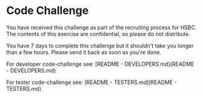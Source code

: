 # Code Challenge

You have received this challenge as part of the recruiting process for HSBC. The contents of this exercise are confidential, so please do not distribute.

You have 7 days to complete this challenge but it shouldn't take you longer than a few hours. Please send it back as soon as you're done.

For developer code-challenge see: [README - DEVELOPERS.md](README - DEVELOPERS.md)

For tester code-challenge see: [README - TESTERS.md](README - TESTERS.md)